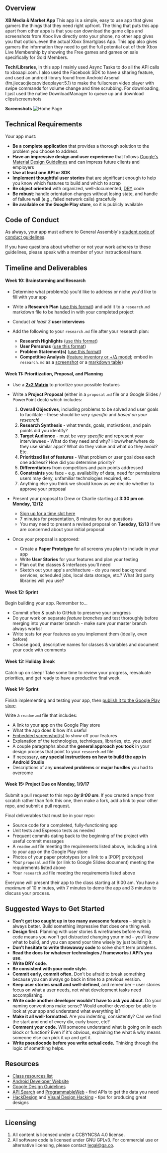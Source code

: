 ## Overview

**XB Media & Market App**
This app is a simple, easy to use app that gives gamers the things that they need right upfront.  The thing that puts this app apart from other apps is that you can download the game clips and screenshots from Xbox live directly onto your phone, no other app gives you that option..even the actual Xbox Smartglass App. This app also gives gamers the information they need to get the full potential out of their Xbox Live Membership by showing the Free games and games on sale specifically for Gold Members.

**Tech/Libraries**, 
In this app I mainly used Async Tasks to do all the API calls to xboxapi.com.  I also used the Facebook SDK to have a sharing feature, and used an android library found from Android Arsenal (fm.jiecao:jiecaovideoplayer:5.1) to make the fullscreen video player with swipe commands for volume change and time scrubbing. For downloading, I just used the native DownloadManager to queue up and download clips/screenshots

**Screenshots**
![Home Page](/Screenshots/homepage.png)


## Technical Requirements

Your app must:

- **Be a complete application** that provides a thorough solution to the problem you choose to address
- **Have an impressive design and user experience** that follows [Google's Material Design Guidelines](https://developer.android.com/design/index.html) and can impress future clients and employers
- **Use at least one API or SDK**
- **Implement thoughtful user stories** that are significant enough to help you know which features to build and which to scrap
- **Be object oriented** with organized, well-documented, [DRY](https://en.wikipedia.org/wiki/Don't_repeat_yourself) code
- **Be robust**: handle orientation changes without losing state, and handle of failure well (e.g., failed network calls) gracefully
- **Be available on the Google Play store**, so it is publicly available


## Code of Conduct

As always, your app must adhere to General Assembly's [student code of conduct guidelines](https://charlesdrews.gitbooks.io/ga-adi-macaron/content/markdown/code-of-conduct.html).

If you have questions about whether or not your work adheres to these guidelines, please speak with a member of your instructional team.


## Timeline and Deliverables

#### Week 10: Brainstorming and Research

- Determine what problem(s) you'd like to address or niche you'd like to fill with your app


- Write a **Research Plan** ([use this format](assets/research-plan-worksheet.pdf)) and add it to a `research.md` markdown file to be handed in with your completed project


- Conduct _at least 3_ **user interviews**


- Add the following to your `research.md` file after your research plan:
  - **Research Highlights** ([use this format](assets/research-highlights-worksheet.pdf))
  - **User Personas** ([use this format](assets/persona-worksheet.pdf))
  - **Problem Statement(s)** ([use this format](assets/problem-statement-worksheet.pdf))
  - **Competitive Analysis** ([feature inventory or +/Δ model](https://github.com/ga-adi-macaron/Course-Materials/tree/master/lessons/product-development/competitive-research-lesson#introduction-competitive-analysis-15-mins); embed in `research.md` as a [screenshot](https://github.com/adam-p/markdown-here/wiki/Markdown-Cheatsheet#images) or a [markdown table](https://github.com/adam-p/markdown-here/wiki/Markdown-Cheatsheet#tables))



#### Week 11: Prioritization, Proposal, and Planning

- Use a [**2x2 Matrix**](https://github.com/ga-adi-macaron/Course-Materials/tree/master/lessons/product-development/feature-prioritization#demo-2x2-matrix-feature-prioritization-10-mins) to prioritize your possible features


- Write a **Project Proposal** (either in a `proposal.md` file or a Google Slides / PowerPoint deck) which includes:
  1. **Overall Objectives**, including problems to be solved and user goals to facilitate - these should be _very specific_ and _based on your research_!
  1. **Research Synthesis** - what trends, goals, motivations, and pain points did you identify?
  1. **Target Audience** - must be _very specific_ and represent your interviewees - What do they need and why? How/when/where do they use similar apps? What do they value and what do they avoid? Etc.
  1. **Prioritized list of features** - What problem or user goal does each one address? How did you determine priority?
  1. **Differentiators** from competitors and pain points addressed
  1. **Constraints** you face - e.g. availability of data, need for permissions users may deny, unfamiliar technologies required, etc.
  1. Anything else you think we should know as we decide whether to approve your proposal


- Present your proposal to Drew or Charlie starting at **3:30 pm on Monday, 12/12**
  - [Sign up for a time slot here](https://docs.google.com/spreadsheets/d/1YABj9ZaNxLymnWsgcf2Qew3sGzPqNb0grlpg-DECS-8/edit?usp=sharing)
  - 7 minutes for presentation, 8 minutes for our questions
  - You may need to present a revised proposal on **Tuesday, 12/13** if we are concerned about your initial proposal


- Once your proposal is approved:
  - Create a **Paper Prototype** for all screens you plan to include in your app
  - Write **User Stories** for your features and plan your testing
  - Plan out the classes & interfaces you'll need
  - Sketch out your app's architecture - do you need background services, scheduled jobs, local data storage, etc.? What 3rd party libraries will you use?


#### Week 12: Sprint

Begin building your app. Remember to...

- Commit often & push to GitHub to preserve your progress
- Do your work on separate _feature branches_ and test thoroughly before merging into your master branch - make sure your master branch always works!
- Write tests for your features as you implement them (ideally, even before)
- Choose good, descriptive names for classes & variables and document your code with comments


#### Week 13: Holiday Break

Catch up on sleep! Take some time to review your progress, reevaluate priorities, and get ready to have a productive final week.


#### Week 14: Sprint

Finish implementing and testing your app, then [publish it to the Google Play store](https://developer.android.com/studio/publish/index.html).

Write a `readme.md` file that includes:
- A link to your app on the Google Play store
- What the app does & how it's useful
- [Embedded screenshot(s)](https://github.com/adam-p/markdown-here/wiki/Markdown-Cheatsheet#images) to show off your features
- Explanation of the technologies, techniques, libraries, etc. you used
- A couple paragraphs about the **general approach you took** in your design process that point to your `research.md` file
- If necessary, **any special instructions on how to build the app in Android Studio**
- Descriptions of any **unsolved problems** or **major hurdles** you had to overcome


#### Week 15: Project Due on Monday, 1/9/17

Submit a pull request to this repo **_by 9:00 am_**. If you created a repo from scratch rather than fork this one, then make a fork, add a link to your other repo, and submit a pull request.

Final deliverables that must be in your repo:
- Source code for a completed, fully-functioning app
- Unit tests and Espresso tests as needed
- Frequent commits dating back to the beginning of the project with useful commit messages
- A `readme.md` file meeting the requirements listed above, including a link to your app on the Google Play store
- Photos of your paper prototypes (or a link to a [POP] prototype)
- Your `proposal.md` file (or link to Google Slides document) meeting the requirements listed above
- Your `research.md` file meeting the requirements listed above

Everyone will present their app to the class starting at 9:00 am. You have a _maximum_ of 10 minutes, with 7 minutes to demo the app and 3 minutes to discuss your process.


## Suggested Ways to Get Started

* **Don’t get too caught up in too many awesome features** – simple is always better. Build something impressive that does one thing well.
* **Design first.** Planning with user stories & wireframes before writing code means you won't get distracted changing your mind – you'll know what to build, and you can spend your time wisely by just building it.
* **Don’t hesitate to write throwaway code** to solve short term problems.
* **Read the docs for whatever technologies / frameworks / API’s you use**.
* **Write DRY code**.
* **Be consistent with your code style.**
* **Commit early, commit often.** Don’t be afraid to break something because you can always go back in time to a previous version.
* **Keep user stories small and well-defined**, and remember – user stories focus on what a user needs, not what development tasks need accomplishing.
* **Write code another developer wouldn't have to ask you about**. Do your naming conventions make sense? Would another developer be able to look at your app and understand what everything is?
* **Make it all well-formatted.** Are you indenting, consistently? Can we find the start and end of every div, curly brace, etc?
* **Comment your code.** Will someone understand what is going on in each block or function? Even if it's obvious, explaining the what & why means someone else can pick it up and get it.
* **Write pseudocode before you write actual code.** Thinking through the logic of something helps.


## Resources

- [Class resources list](https://charlesdrews.gitbooks.io/ga-adi-macaron/content/markdown/resources.html)
- [Android Developer Website](http://developer.android.com/index.html)
- [Google Design Guidelines](https://www.google.com/design/spec/material-design/introduction.html)
- [API Search](http://apis.io) and [ProgrammableWeb](http://www.programmableweb.com/) - find APIs to get the data you need
- [HackDesign](https://hackdesign.org/lessons) and [Visual Design Hacking](https://generalassemb.ly/online/videos/visual-design-hacking) - tips for producing great designs

---

## Licensing
1. All content is licensed under a CC­BY­NC­SA 4.0 license.
2. All software code is licensed under GNU GPLv3. For commercial use or alternative licensing, please contact [legal@ga.co](mailto:legal@ga.co).
